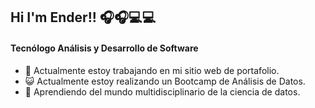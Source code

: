 ## Hi I'm Ender!! 🎧🎧💻💻

     

<h4>Tecnólogo Análisis y Desarrollo de Software</h4>

<ul>
<li>🔨  Actualmente estoy trabajando en mi sitio web de portafolio.</li>  
<li>😺  Actualmente estoy realizando un Bootcamp de Análisis de Datos.</li> 
<li>🔬  Aprendiendo del mundo multidisciplinario de la ciencia de datos.</li>
</ul> 
       
<!--  img align="right" height="230px" alt="GIF" src="https://i.pinimg.com/originals/e4/26/70/e426702edf874b181aced1e2fa5c6cde.gif"  -->

